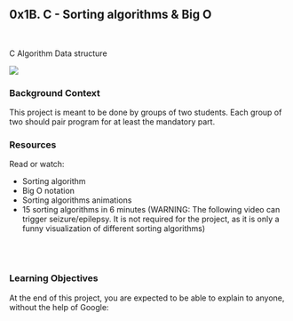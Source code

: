 <html>
<head>
<h2>
0x1B. C - Sorting algorithms & Big O
</h2>
<br>
<p>
C     
Algorithm         
Data structure
</p>
</head>
<body>
<img src="https://s3.amazonaws.com/intranet-projects-files/holbertonschool-low_level_programming/248/willy-wonka.png">
<br>
<h3>
Background Context
</h3>
<p>
This project is meant to be done by groups of two students. Each group of two should pair program for at least the mandatory part.
</p>
<h3>
Resources
</h3>
<p>Read or watch:</p>
<ul>
<li>Sorting algorithm</li>
<li>Big O notation</li>
<li>Sorting algorithms animations</li>
<li>15 sorting algorithms in 6 minutes (WARNING: The following video can trigger seizure/epilepsy. It is not required for the project, as it is only a funny visualization of different sorting algorithms)</li>
</ul>
<br>
<br>
<h3>
Learning Objectives
</h3>
<p>At the end of this project, you are expected to be able to explain to anyone, without the help of Google:</p>
</body>
</html>
